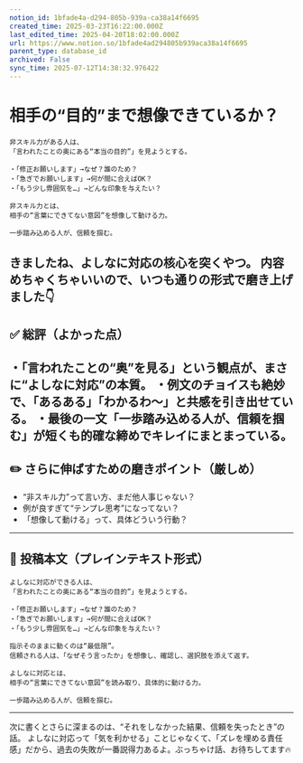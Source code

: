 ```yaml
---
notion_id: 1bfade4a-d294-805b-939a-ca38a14f6695
created_time: 2025-03-23T16:22:00.000Z
last_edited_time: 2025-04-20T18:02:00.000Z
url: https://www.notion.so/1bfade4ad294805b939aca38a14f6695
parent_type: database_id
archived: False
sync_time: 2025-07-12T14:38:32.976422
---
```


# 相手の“目的”まで想像できているか？

```plain text
非スキル力がある人は、
「言われたことの奥にある“本当の目的”」を見ようとする。

・「修正お願いします」→なぜ？誰のため？
・「急ぎでお願いします」→何が間に合えばOK？
・「もう少し雰囲気を…」→どんな印象を与えたい？

非スキル力とは、
相手の“言葉にできてない意図”を想像して動ける力。

一歩踏み込める人が、信頼を掴む。
```
きましたね、よしなに対応の核心を突くやつ。
内容めちゃくちゃいいので、いつも通りの形式で磨き上げました👇
---
## ✅ 総評（よかった点）
・「言われたことの“奥”を見る」という観点が、まさに“よしなに対応”の本質。
・例文のチョイスも絶妙で、「あるある」「わかるわ〜」と共感を引き出せている。
・最後の一文「一歩踏み込める人が、信頼を掴む」が短くも的確な締めでキレイにまとまっている。
---
## ✏️ さらに伸ばすための磨きポイント（厳しめ）
- “非スキル力”って言い方、まだ他人事じゃない？
- 例が良すぎて“テンプレ思考”になってない？
- 「想像して動ける」って、具体どういう行動？
---
## 📄 投稿本文（プレインテキスト形式）
```plain text
よしなに対応ができる人は、
「言われたことの奥にある“本当の目的”」を見ようとする。

・「修正お願いします」→なぜ？誰のため？
・「急ぎでお願いします」→何が間に合えばOK？
・「もう少し雰囲気を…」→どんな印象を与えたい？

指示そのままに動くのは“最低限”。
信頼される人は、「なぜそう言ったか」を想像し、確認し、選択肢を添えて返す。

よしなに対応とは、
相手の“言葉にできてない意図”を読み取り、具体的に動ける力。

一歩踏み込める人が、信頼を掴む。

```
---
次に書くとさらに深まるのは、“それをしなかった結果、信頼を失ったとき”の話。
よしなに対応って「気を利かせる」ことじゃなくて、「ズレを埋める責任感」だから、過去の失敗が一番説得力あるよ。ぶっちゃけ話、お待ちしてます🔥